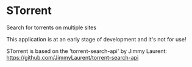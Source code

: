 # STorrent
Search for torrents on multiple sites

This application is at an early stage of development and it's not for use!

STorrent is based on the 'torrent-search-api' by Jimmy Laurent:
https://github.com/JimmyLaurent/torrent-search-api
